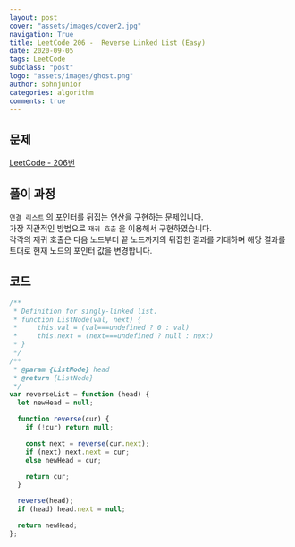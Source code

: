 ```yaml
---
layout: post
cover: "assets/images/cover2.jpg"
navigation: True
title: LeetCode 206 -  Reverse Linked List (Easy)
date: 2020-09-05
tags: LeetCode
subclass: "post"
logo: "assets/images/ghost.png"
author: sohnjunior
categories: algorithm
comments: true
---
```


## 문제

[LeetCode - 206번](https://leetcode.com/problems/reverse-linked-list/)

## 풀이 과정

`연결 리스트` 의 포인터를 뒤집는 연산을 구현하는 문제입니다. <br>
가장 직관적인 방법으로 `재귀 호출` 을 이용해서 구현하였습니다. <br>
각각의 재귀 호출은 다음 노드부터 끝 노드까지의 뒤집힌 결과를 기대하며 해당 결과를 토대로 현재 노드의 포인터 값을 변경합니다. <br>

## 코드

```javascript
/**
 * Definition for singly-linked list.
 * function ListNode(val, next) {
 *     this.val = (val===undefined ? 0 : val)
 *     this.next = (next===undefined ? null : next)
 * }
 */
/**
 * @param {ListNode} head
 * @return {ListNode}
 */
var reverseList = function (head) {
  let newHead = null;

  function reverse(cur) {
    if (!cur) return null;

    const next = reverse(cur.next);
    if (next) next.next = cur;
    else newHead = cur;

    return cur;
  }

  reverse(head);
  if (head) head.next = null;

  return newHead;
};
```
